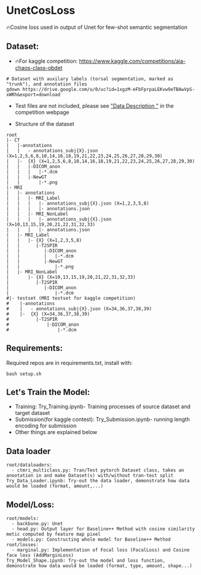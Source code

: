 # UnetCosLoss
🔥Cosine loss used in output of Unet for few-shot semantic segmentation

## Dataset:
* 🔥For kaggle competition: https://www.kaggle.com/competitions/aia-chaos-class-obdet
```
# Dataset with auxilary labels (torsal segmentation, marked as "trunk"), and annotation files
gdown https://drive.google.com/u/0/uc?id=1xgzM-eFbFprpaLEKvw9eTBAwVpS-xWRh&export=download
```
* Test files are not included, please see ["Data Description
"](https://www.kaggle.com/competitions/aia-chaos-class-obdet-da/data) in the competition webpage

* Structure of the dataset
```
root
|- CT
|   |-annotations
|   |   - annotations_subj{X}.json (X=1,2,5,6,8,10,14,16,18,19,21,22,23,24,25,26,27,28,29,30)
|   |-  {X} (X=1,2,5,6,8,10,14,16,18,19,21,22,23,24,25,26,27,28,29,30)
|   |   |-DICOM_anon
|   |   |   |-*.dcm
|   |   |-NewGT
|   |       |-*.png
|- MRI
|   |- annotations
|   |   |- MRI_Label
|   |   |   |- annotations_subj{X}.json (X=1,2,3,5,8)
|   |   |   |- annotations.json
|   |   |- MRI_NonLabel
|   |   |   |- annotations_subj{X}.json (X=10,13,15,19,20,21,22,31,32,33)
|   |   |   |- annotations.json
|   |- MRI_Label
|   |   |- {X} (X=1,2,3,5,8)
|   |      |-T2SPIR
|   |         |-DICOM_anon
|   |         |   |-*.dcm
|   |         |-NewGT
|   |             |-*.png
|   |- MRI_NonLabel
|       |- {X} (X=10,13,15,19,20,21,22,31,32,33)
|          |-T2SPIR
|             |-DICOM_anon
|                 |-*.dcm
#|- testset (MRI testset for kaggle competition)
#    |-annotations
#    |   - annotations_subj{X}.json (X=34,36,37,38,39)
#    |-  {X} (X=34,36,37,38,39)
#          |-T2SPIR
#              |-DICOM_anon
#                  |-*.dcm
```
## Requirements:
Required repos are in requirements.txt, install with:
```
bash setup.sh
```

## Let's Train the Model:
* Training: Try_Training.ipynb- Training processes of source dataset and target dataset
* Submission(for kaggle contest): Try_Submission.ipynb- running length encoding for submission
* Other things are explained below

## Data loader
```
root/dataloaders:
  - ctmri_multiclass.py: Tran/Test pytorch Dataset class, takes an anootation in and make Dataset(s) with/without tran-test split
Try_Data_Loader.ipynb: Try-out the data loader, demonstrate how data would be loaded (format, amount,...)
```

## Model/Loss:
```
root/models:
  - backbone.py: Unet
  - head.py: Output layer for Baseline++ Method with cosine similarity metic computed by feature map pixel
  - models.py: Constructing whole model for Baseline++ Method
root/losses:
  - marginal.py: Implementation of Focal loss (FocalLoss) and Cosine face loss (AddMarginLoss)
Try_Model_Shape.ipynb: Try-out the model and loss function, demonstrate how data would be loaded (format, type, amount, shape...)
```


